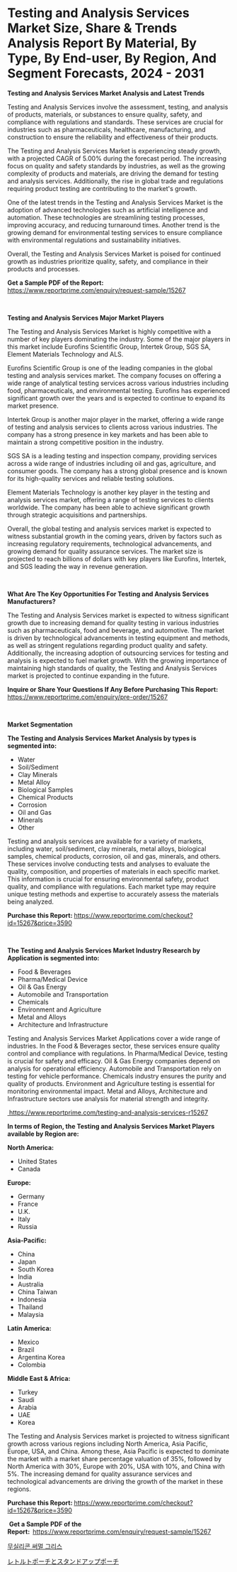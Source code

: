 <p><h1>Testing and Analysis Services Market Size, Share & Trends Analysis Report By Material, By Type, By End-user, By Region, And Segment Forecasts, 2024 - 2031</h1></p><p><strong>Testing and Analysis Services Market Analysis and Latest Trends</strong></p>
<p><p>Testing and Analysis Services involve the assessment, testing, and analysis of products, materials, or substances to ensure quality, safety, and compliance with regulations and standards. These services are crucial for industries such as pharmaceuticals, healthcare, manufacturing, and construction to ensure the reliability and effectiveness of their products.</p><p>The Testing and Analysis Services Market is experiencing steady growth, with a projected CAGR of 5.00% during the forecast period. The increasing focus on quality and safety standards by industries, as well as the growing complexity of products and materials, are driving the demand for testing and analysis services. Additionally, the rise in global trade and regulations requiring product testing are contributing to the market's growth.</p><p>One of the latest trends in the Testing and Analysis Services Market is the adoption of advanced technologies such as artificial intelligence and automation. These technologies are streamlining testing processes, improving accuracy, and reducing turnaround times. Another trend is the growing demand for environmental testing services to ensure compliance with environmental regulations and sustainability initiatives.</p><p>Overall, the Testing and Analysis Services Market is poised for continued growth as industries prioritize quality, safety, and compliance in their products and processes.</p></p>
<p><strong>Get a Sample PDF of the Report:&nbsp;</strong> <a href="https://www.reportprime.com/enquiry/request-sample/15267">https://www.reportprime.com/enquiry/request-sample/15267</a></p>
<p>&nbsp;</p>
<p><strong>Testing and Analysis Services Major Market Players</strong></p>
<p><p>The Testing and Analysis Services Market is highly competitive with a number of key players dominating the industry. Some of the major players in this market include Eurofins Scientific Group, Intertek Group, SGS SA, Element Materials Technology and ALS.</p><p>Eurofins Scientific Group is one of the leading companies in the global testing and analysis services market. The company focuses on offering a wide range of analytical testing services across various industries including food, pharmaceuticals, and environmental testing. Eurofins has experienced significant growth over the years and is expected to continue to expand its market presence.</p><p>Intertek Group is another major player in the market, offering a wide range of testing and analysis services to clients across various industries. The company has a strong presence in key markets and has been able to maintain a strong competitive position in the industry.</p><p>SGS SA is a leading testing and inspection company, providing services across a wide range of industries including oil and gas, agriculture, and consumer goods. The company has a strong global presence and is known for its high-quality services and reliable testing solutions.</p><p>Element Materials Technology is another key player in the testing and analysis services market, offering a range of testing services to clients worldwide. The company has been able to achieve significant growth through strategic acquisitions and partnerships.</p><p>Overall, the global testing and analysis services market is expected to witness substantial growth in the coming years, driven by factors such as increasing regulatory requirements, technological advancements, and growing demand for quality assurance services. The market size is projected to reach billions of dollars with key players like Eurofins, Intertek, and SGS leading the way in revenue generation.</p></p>
<p>&nbsp;</p>
<p><strong>What Are The Key Opportunities For Testing and Analysis Services Manufacturers?</strong></p>
<p><p>The Testing and Analysis Services market is expected to witness significant growth due to increasing demand for quality testing in various industries such as pharmaceuticals, food and beverage, and automotive. The market is driven by technological advancements in testing equipment and methods, as well as stringent regulations regarding product quality and safety. Additionally, the increasing adoption of outsourcing services for testing and analysis is expected to fuel market growth. With the growing importance of maintaining high standards of quality, the Testing and Analysis Services market is projected to continue expanding in the future.</p></p>
<p><strong>Inquire or Share Your Questions If Any Before Purchasing This Report:</strong> <a href="https://www.reportprime.com/enquiry/pre-order/15267">https://www.reportprime.com/enquiry/pre-order/15267</a></p>
<p>&nbsp;</p>
<p><strong>Market Segmentation</strong></p>
<p><strong>The Testing and Analysis Services Market Analysis by types is segmented into:</strong></p>
<p><ul><li>Water</li><li>Soil/Sediment</li><li>Clay Minerals</li><li>Metal Alloy</li><li>Biological Samples</li><li>Chemical Products</li><li>Corrosion</li><li>Oil and Gas</li><li>Minerals</li><li>Other</li></ul></p>
<p><p>Testing and analysis services are available for a variety of markets, including water, soil/sediment, clay minerals, metal alloys, biological samples, chemical products, corrosion, oil and gas, minerals, and others. These services involve conducting tests and analyses to evaluate the quality, composition, and properties of materials in each specific market. This information is crucial for ensuring environmental safety, product quality, and compliance with regulations. Each market type may require unique testing methods and expertise to accurately assess the materials being analyzed.</p></p>
<p><strong>Purchase this Report:&nbsp;</strong><a href="https://www.reportprime.com/checkout?id=15267&price=3590">https://www.reportprime.com/checkout?id=15267&price=3590</a></p>
<p>&nbsp;</p>
<p><strong>The Testing and Analysis Services Market Industry Research by Application is segmented into:</strong></p>
<p><ul><li>Food & Beverages</li><li>Pharma/Medical Device</li><li>Oil & Gas Energy</li><li>Automobile and Transportation</li><li>Chemicals</li><li>Environment and Agriculture</li><li>Metal and Alloys</li><li>Architecture and Infrastructure</li></ul></p>
<p><p>Testing and Analysis Services Market Applications cover a wide range of industries. In the Food & Beverages sector, these services ensure quality control and compliance with regulations. In Pharma/Medical Device, testing is crucial for safety and efficacy. Oil & Gas Energy companies depend on analysis for operational efficiency. Automobile and Transportation rely on testing for vehicle performance. Chemicals industry ensures the purity and quality of products. Environment and Agriculture testing is essential for monitoring environmental impact. Metal and Alloys, Architecture and Infrastructure sectors use analysis for material strength and integrity.</p></p>
<p><a href="https://www.reportprime.com/testing-and-analysis-services-r15267">&nbsp;https://www.reportprime.com/testing-and-analysis-services-r15267</a></p>
<p><strong>In terms of Region, the Testing and Analysis Services Market Players available by Region are:</strong></p>
<p>
    <p> <strong> North America: </strong>
        <ul>
            <li>United States</li>
            <li>Canada</li>
        </ul>
        </p> 
    <p> <strong> Europe: </strong>
        <ul>
            <li>Germany</li>
            <li>France</li>
            <li>U.K.</li>
            <li>Italy</li>
            <li>Russia</li>
        </ul>
        </p> 
    <p> <strong> Asia-Pacific: </strong>
        <ul>
            <li>China</li>
            <li>Japan</li>
            <li>South Korea</li>
            <li>India</li>
            <li>Australia</li>
            <li>China Taiwan</li>
            <li>Indonesia</li>
            <li>Thailand</li>
            <li>Malaysia</li>
        </ul>
        </p> 
    <p> <strong> Latin America: </strong>
        <ul>
            <li>Mexico</li>
            <li>Brazil</li>
            <li>Argentina Korea</li>
            <li>Colombia</li>
        </ul>
        </p> 
    <p> <strong> Middle East & Africa: </strong>
        <ul>
            <li>Turkey</li>
            <li>Saudi</li>
            <li>Arabia</li>
            <li>UAE</li>
            <li>Korea</li>
        </ul>
    </p>
    </p>
<p><p>The Testing and Analysis Services market is projected to witness significant growth across various regions including North America, Asia Pacific, Europe, USA, and China. Among these, Asia Pacific is expected to dominate the market with a market share percentage valuation of 35%, followed by North America with 30%, Europe with 20%, USA with 10%, and China with 5%. The increasing demand for quality assurance services and technological advancements are driving the growth of the market in these regions.</p></p>
<p><strong>Purchase this Report: </strong><a href="https://www.reportprime.com/checkout?id=15267&price=3590">https://www.reportprime.com/checkout?id=15267&price=3590</a></p>
<p>&nbsp;<strong>Get a Sample PDF of the Report:&nbsp;&nbsp;</strong><a href="https://www.reportprime.com/enquiry/request-sample/15267">https://www.reportprime.com/enquiry/request-sample/15267</a></p>
<p><strong></strong></p>
<p><p><a href="https://github.com/KellyLyncyh543964/Market-Research-Report-List-3/blob/main/6595177108061.md">무실리콘 써멀 그리스</a></p><p><a href="https://github.com/zjkmgcs938405/Market-Research-Report-List-4/blob/main/703881887252.md">レトルトポーチとスタンドアップポーチ</a></p></p>